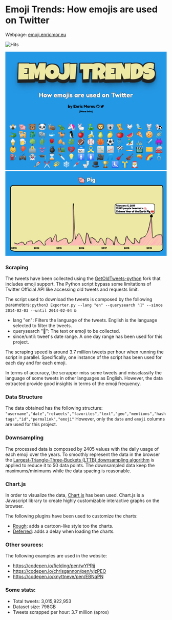 # Emoji Trends: How emojis are used on Twitter

Webpage: [emoji.enricmor.eu](emoji.enricmor.eu)

![Hits](https://hitcounter.pythonanywhere.com/count/tag.svg?url=https%3A%2F%2Fgithub.com%2Fenric1994%2Femoji_trends)

![Alt text](img/demo.png?raw=true)
![Alt text](img/demo1.png?raw=true)


### Scraping
The tweets have been collected using the [GetOldTweets-python](https://github.com/fajarmf10/GetOldTweets-python) fork that includes emoji support. The Python script bypass some limitations of Twitter Official API like accessing old tweets and requests limit.

The script used to download the tweets is composed by the following parameters:
`python3 Exporter.py --lang "en" --querysearch "🍎" --since 2014-02-03 --until 2014-02-04 &`

* lang "en": Filters the language of the tweets. English is the language selected to filter the tweets.
* querysearch "🍎": The text or emoji to be collected.
* since/until: tweet's date range. A one day range has been used for this project.

The scraping speed is around 3.7 million tweets per hour when running the script in parallel. Specifically, one instance of the script has been used for each day and for each emoji.

In terms of accuracy, the scrapper miss some tweets and missclassify the language of some tweets in other languages as English. However, the data extracted provide good insights in terms of the emoji frequency.

### Data Structure
The data obtained has the following structure:
`"username","date","retweets","favorites","text","geo","mentions","hashtags","id","permalink","emoji"`
However, only the `date` and `emoji` columns are used for this project.

### Downsampling
The processed data is composed by 2405 values with the daily usage of each emoji over the years. To smoothly represent the data in the browser the [Largest-Triangle-Three-Buckets (LTTB) downsampling algorithm](https://github.com/devoxi/lttb-py) is applied to reduce it to 50 data points. The downsampled data keep the maximums/minimums while the data spacing is reasonable.

### Chart.js
In order to visualize the data, [Chart.js](https://www.chartjs.org/) has been used. 
Chart.js is a Javascript library to create highly customizable interactive graphs on the browser.

The following plugins have been used to customize the charts:

* [Rough](https://github.com/nagix/chartjs-plugin-rough): adds a cartoon-like style too the charts.
* [Deferred](https://github.com/chartjs/chartjs-plugin-deferred): adds a delay when loading the charts.


### Other sources:

The following examples are used in the website: 

* https://codepen.io/fielding/pen/wYPRjj
* https://codepen.io/chrisgannon/pen/yjzPEO
* https://codepen.io/knyttneve/pen/EBNqPN


### Some stats: 

* Total tweets: 3,015,922,953
* Dataset size: 798GB
* Tweets scrapped per hour: 3.7 million (aprox)
